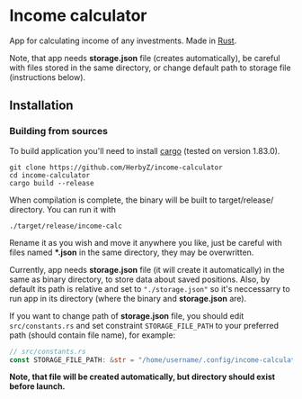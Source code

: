 # Income calculator

App for calculating income of any investments. Made in [Rust](https://www.rust-lang.org/).

Note, that app needs __storage.json__ file (creates automatically), be careful with files stored in the same directory, or change default path to storage file (instructions below).

## Installation
### Building from sources
To build application you'll need to install [cargo](https://www.rust-lang.org/tools/install) (tested on version 1.83.0).


```
git clone https://github.com/HerbyZ/income-calculator
cd income-calculator
cargo build --release
```

When compilation is complete, the binary will be built to target/release/ directory. You can run it with

```
./target/release/income-calc
```

Rename it as you wish and move it anywhere you like, just be careful with files named __*.json__ in the same directory, they may be overwritten.

Currently, app needs __storage.json__ file (it will create it automatically) in the same as binary directory, to store data about saved positions. Also, by default its path is relative and set to `"./storage.json"` so it's neccessarry to run app in its directory (where the binary and __storage.json__ are).

If you want to change path of __storage.json__ file, you should edit `src/constants.rs` and set constraint `STORAGE_FILE_PATH` to your preferred path (should contain file name), for example:

```rust
// src/constants.rs
const STORAGE_FILE_PATH: &str = "/home/username/.config/income-calculator/storage.json"
```

__Note, that file will be created automatically, but directory should exist before launch.__
